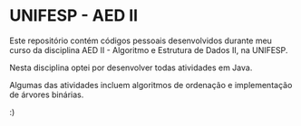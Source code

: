 # UNIFESP - AED II

Este repositório contém códigos pessoais desenvolvidos durante meu curso da disciplina AED II - Algoritmo e Estrutura de Dados II, na UNIFESP.

Nesta disciplina optei por desenvolver todas atividades em Java.

Algumas das atividades incluem algoritmos de ordenação e implementação de árvores binárias.

:)
